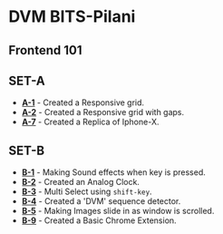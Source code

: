 # DVM BITS-Pilani
## Frontend 101
## SET-A
- **[A-1](https://meliodas113.github.io/front-end-101/SET-A/A-1)** - Created a Responsive grid.
- **[A-2](https://meliodas113.github.io/front-end-101/SET-A/A2)** - Created a Responsive grid with gaps.
- **[A-7](https://meliodas113.github.io/front-end-101/SET-A/A-7)** - Created a Replica of Iphone-X.
## SET-B
- **[B-1](https://meliodas113.github.io/front-end-101/SET-B/B-1)** - Making Sound effects when key is pressed.
- **[B-2](https://meliodas113.github.io/front-end-101/SET-B/B-2)** - Created an Analog Clock.
- **[B-3](https://meliodas113.github.io/front-end-101/SET-B/B-3)** - Multi Select using `shift-key`.
- **[B-4](https://meliodas113.github.io/front-end-101/SET-B/B-4)** - Created a 'DVM' sequence detector.
- **[B-5](https://meliodas113.github.io/front-end-101/SET-B/B-5)** - Making Images slide in as window is scrolled.
- **[B-9](https://meliodas113.github.io/front-end-101/SET-B/B-9)** - Created a Basic Chrome Extension.
